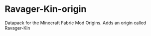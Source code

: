 # Ravager-Kin-origin
Datapack for the Minecraft Fabric Mod Origins. Adds an origin called Ravager-Kin
